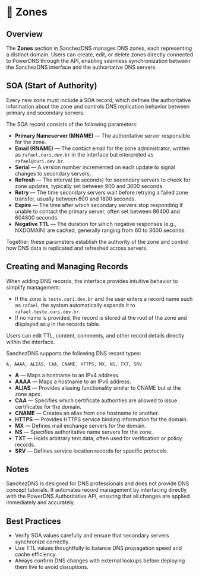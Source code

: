 # 🧭 Zones

## Overview
The **Zones** section in SanchezDNS manages DNS zones, each representing a distinct domain. Users can create, edit, or delete zones directly connected to PowerDNS through the API, enabling seamless synchronization between the SanchezDNS interface and the authoritative DNS servers.

## SOA (Start of Authority)
Every new zone must include a SOA record, which defines the authoritative information about the zone and controls DNS replication behavior between primary and secondary servers.

The SOA record consists of the following parameters:

- **Primary Nameserver (MNAME)** — The authoritative server responsible for the zone.
- **Email (RNAME)** — The contact email for the zone administrator, written as `rafael.curi.dev.br` in the interface but interpreted as `rafael@curi.dev.br`.
- **Serial** — A version number incremented on each update to signal changes to secondary servers.
- **Refresh** — The interval (in seconds) for secondary servers to check for zone updates, typically set between 900 and 3600 seconds.
- **Retry** — The time secondary servers wait before retrying a failed zone transfer, usually between 600 and 1800 seconds.
- **Expire** — The time after which secondary servers stop responding if unable to contact the primary server, often set between 86400 and 604800 seconds.
- **Negative TTL** — The duration for which negative responses (e.g., NXDOMAIN) are cached, generally ranging from 60 to 3600 seconds.

Together, these parameters establish the authority of the zone and control how DNS data is replicated and refreshed across servers.

## Creating and Managing Records
When adding DNS records, the interface provides intuitive behavior to simplify management:

- If the zone is `teste.curi.dev.br` and the user enters a record name such as `rafael`, the system automatically expands it to `rafael.teste.curi.dev.br`.
- If no name is provided, the record is stored at the root of the zone and displayed as `@` in the records table.

Users can edit TTL, content, comments, and other record details directly within the interface.

SanchezDNS supports the following DNS record types:

```
A, AAAA, ALIAS, CAA, CNAME, HTTPS, MX, NS, TXT, SRV
```

- **A** — Maps a hostname to an IPv4 address.
- **AAAA** — Maps a hostname to an IPv6 address.
- **ALIAS** — Provides aliasing functionality similar to CNAME but at the zone apex.
- **CAA** — Specifies which certificate authorities are allowed to issue certificates for the domain.
- **CNAME** — Creates an alias from one hostname to another.
- **HTTPS** — Provides HTTPS service binding information for the domain.
- **MX** — Defines mail exchange servers for the domain.
- **NS** — Specifies authoritative name servers for the zone.
- **TXT** — Holds arbitrary text data, often used for verification or policy records.
- **SRV** — Defines service location records for specific protocols.

## Notes
SanchezDNS is designed for DNS professionals and does not provide DNS concept tutorials. It automates record management by interfacing directly with the PowerDNS Authoritative API, ensuring that all changes are applied immediately and accurately.

## Best Practices
- Verify SOA values carefully and ensure that secondary servers synchronize correctly.
- Use TTL values thoughtfully to balance DNS propagation speed and cache efficiency.
- Always confirm DNS changes with external lookups before deploying them live to avoid disruptions.